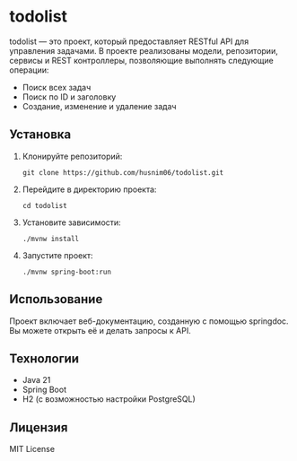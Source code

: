 # todolist
todolist — это проект, который предоставляет RESTful API для управления задачами. В проекте реализованы модели, репозитории, сервисы и REST контроллеры, позволяющие выполнять следующие операции:
- Поиск всех задач
- Поиск по ID и заголовку
- Создание, изменение и удаление задач

## Установка
1. Клонируйте репозиторий:
   ```
   git clone https://github.com/husnim06/todolist.git
   ```
2. Перейдите в директорию проекта:
   ```
   cd todolist
   ```
3. Установите зависимости:
   ```
   ./mvnw install
   ```
4. Запустите проект:
   ```
   ./mvnw spring-boot:run
   ```

## Использование
Проект включает веб-документацию, созданную с помощью springdoc. Вы можете открыть её и делать запросы к API.

## Технологии
- Java 21
- Spring Boot
- H2 (с возможностью настройки PostgreSQL)

## Лицензия
MIT License
